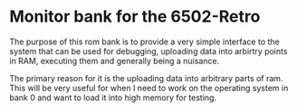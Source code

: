 <!-- vim: set ft=markdown ts=4 sw=4 tw=80 cc=80: -->
# Monitor bank for the 6502-Retro

The purpose of this rom bank is to provide a very simple interface to the system
that can be used for debugging, uploading data into arbirtry points in RAM,
executing them and generally being a nuisance.

The primary reason for it is the uploading data into arbitrary parts of ram.
This will be very useful for when I need to work on the operating system in bank
0 and want to load it into high memory for testing.


